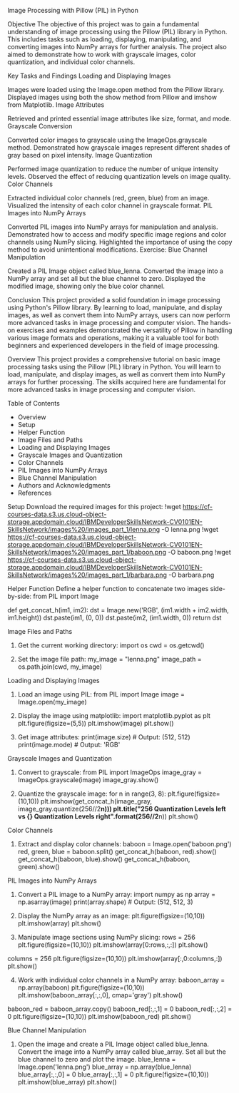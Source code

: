 Image Processing with Pillow (PIL) in Python

Objective
The objective of this project was to gain a fundamental understanding of image processing using the Pillow (PIL) library in Python. This includes tasks such as loading, displaying, manipulating, and converting images into NumPy arrays for further analysis. The project also aimed to demonstrate how to work with grayscale images, color quantization, and individual color channels.

Key Tasks and Findings
Loading and Displaying Images

Images were loaded using the Image.open method from the Pillow library.
Displayed images using both the show method from Pillow and imshow from Matplotlib.
Image Attributes

Retrieved and printed essential image attributes like size, format, and mode.
Grayscale Conversion

Converted color images to grayscale using the ImageOps.grayscale method.
Demonstrated how grayscale images represent different shades of gray based on pixel intensity.
Image Quantization

Performed image quantization to reduce the number of unique intensity levels.
Observed the effect of reducing quantization levels on image quality.
Color Channels

Extracted individual color channels (red, green, blue) from an image.
Visualized the intensity of each color channel in grayscale format.
PIL Images into NumPy Arrays

Converted PIL images into NumPy arrays for manipulation and analysis.
Demonstrated how to access and modify specific image regions and color channels using NumPy slicing.
Highlighted the importance of using the copy method to avoid unintentional modifications.
Exercise: Blue Channel Manipulation

Created a PIL Image object called blue_lenna.
Converted the image into a NumPy array and set all but the blue channel to zero.
Displayed the modified image, showing only the blue color channel.

Conclusion
This project provided a solid foundation in image processing using Python's Pillow library. By learning to load, manipulate, and display images, as well as convert them into NumPy arrays, users can now perform more advanced tasks in image processing and computer vision. The hands-on exercises and examples demonstrated the versatility of Pillow in handling various image formats and operations, making it a valuable tool for both beginners and experienced developers in the field of image processing.




Overview
This project provides a comprehensive tutorial on basic image processing tasks using the Pillow (PIL) library in Python. You will learn to load, manipulate, and display images, as well as convert them into NumPy arrays for further processing. The skills acquired here are fundamental for more advanced tasks in image processing and computer vision.

Table of Contents
- Overview
- Setup
- Helper Function
- Image Files and Paths
- Loading and Displaying Images
- Grayscale Images and Quantization
- Color Channels
- PIL Images into NumPy Arrays
- Blue Channel Manipulation
- Authors and Acknowledgments
- References


Setup
Download the required images for this project:
!wget https://cf-courses-data.s3.us.cloud-object-storage.appdomain.cloud/IBMDeveloperSkillsNetwork-CV0101EN-SkillsNetwork/images%20/images_part_1/lenna.png -O lenna.png
!wget https://cf-courses-data.s3.us.cloud-object-storage.appdomain.cloud/IBMDeveloperSkillsNetwork-CV0101EN-SkillsNetwork/images%20/images_part_1/baboon.png -O baboon.png
!wget https://cf-courses-data.s3.us.cloud-object-storage.appdomain.cloud/IBMDeveloperSkillsNetwork-CV0101EN-SkillsNetwork/images%20/images_part_1/barbara.png -O barbara.png

Helper Function
Define a helper function to concatenate two images side-by-side:
from PIL import Image

def get_concat_h(im1, im2):
    dst = Image.new('RGB', (im1.width + im2.width, im1.height))
    dst.paste(im1, (0, 0))
    dst.paste(im2, (im1.width, 0))
    return dst

Image Files and Paths
1. Get the current working directory:
  import os
  cwd = os.getcwd()

2. Set the image file path:
   my_image = "lenna.png"
  image_path = os.path.join(cwd, my_image)


Loading and Displaying Images
1. Load an image using PIL:
   from PIL import Image
  image = Image.open(my_image)

2. Display the image using matplotlib:
   import matplotlib.pyplot as plt
  plt.figure(figsize=(5,5))
  plt.imshow(image)
  plt.show()

3. Get image attributes:
   print(image.size)  # Output: (512, 512)
  print(image.mode)  # Output: 'RGB'

Grayscale Images and Quantization

1. Convert to grayscale:
   from PIL import ImageOps
  image_gray = ImageOps.grayscale(image)
  image_gray.show()

2. Quantize the grayscale image:
for n in range(3, 8):
    plt.figure(figsize=(10,10))
    plt.imshow(get_concat_h(image_gray, image_gray.quantize(256//2**n)))
    plt.title("256 Quantization Levels left vs {} Quantization Levels right".format(256//2**n))
    plt.show()

Color Channels
1. Extract and display color channels:
   baboon = Image.open('baboon.png')
  red, green, blue = baboon.split()
  get_concat_h(baboon, red).show()
  get_concat_h(baboon, blue).show()
  get_concat_h(baboon, green).show()

PIL Images into NumPy Arrays
1. Convert a PIL image to a NumPy array:
   import numpy as np
  array = np.asarray(image)
  print(array.shape)  # Output: (512, 512, 3)

2. Display the NumPy array as an image:
plt.figure(figsize=(10,10))
plt.imshow(array)
plt.show()

3. Manipulate image sections using NumPy slicing:
rows = 256
plt.figure(figsize=(10,10))
plt.imshow(array[0:rows,:,:])
plt.show()

columns = 256
plt.figure(figsize=(10,10))
plt.imshow(array[:,0:columns,:])
plt.show()

4. Work with individual color channels in a NumPy array:
baboon_array = np.array(baboon)
plt.figure(figsize=(10,10))
plt.imshow(baboon_array[:,:,0], cmap='gray')
plt.show()

baboon_red = baboon_array.copy()
baboon_red[:,:,1] = 0
baboon_red[:,:,2] = 0
plt.figure(figsize=(10,10))
plt.imshow(baboon_red)
plt.show()


Blue Channel Manipulation
1. Open the image and create a PIL Image object called blue_lenna. Convert the image into a NumPy array called blue_array. Set all but the blue channel to zero and plot the image.
   blue_lenna = Image.open('lenna.png')
  blue_array = np.array(blue_lenna)
  blue_array[:,:,0] = 0
  blue_array[:,:,1] = 0
  plt.figure(figsize=(10,10))
  plt.imshow(blue_array)
  plt.show()
















